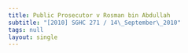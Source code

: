 ```yaml
---
title: Public Prosecutor v Rosman bin Abdullah
subtitle: "[2010] SGHC 271 / 14\_September\_2010"
tags: null
layout: single
---
```


